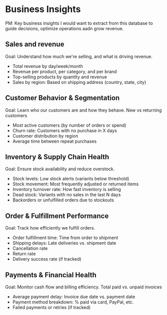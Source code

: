 # Business Insights

PM: Key business insights I would want to extract from this database to guide decisions, optimize operations aadn grow revenue.

## Sales and revenue

Goal: Understand how much we're selling, and what is driving revenue.

- Total revenue by day/week/month
- Revenue per product, per category, and per brand
- Top-selling products by quantity and revenue
- Sales by region: Based on shipping address (country, state, city)

## Customer Behavior & Segmentation

Goal: Learn who our customers are and how they behave. New vs returning customers

- Most active customers (by number of orders or spend)
- Churn rate: Customers with no purchase in X days
- Customer distribution by region
- Average time between repeat purchases

## Inventory & Supply Chain Health

Goal: Ensure stock availability and reduce overstock.

- Stock levels: Low stock alerts (variants below threshold)
- Stock movement: Most frequently adjusted or returned items
- Inventory turnover rate: How fast inventory is selling
- Dead stock: Variants with no sales in the last N days
- Backorders or unfulfilled orders due to stockouts

## Order & Fulfillment Performance

Goal: Track how efficiently we fulfill orders.

- Order fulfillment time: Time from order to shipment
- Shipping delays: Late deliveries vs. shipment date
- Cancellation rate
- Return rate
- Delivery success rate (if tracked)

## Payments & Financial Health

Goal: Monitor cash flow and billing efficiency. Total paid vs. unpaid invoices

- Average payment delay: Invoice due date vs. payment date
- Payment method breakdown: % paid via card, PayPal, etc.
- Failed payments or retries (if tracked)
